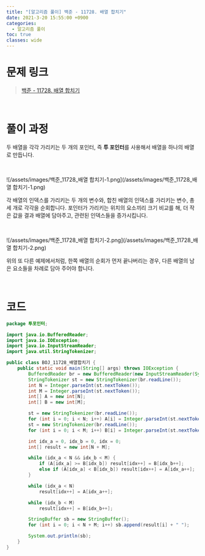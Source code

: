```yaml
---
title: "[알고리즘 풀이] 백준 - 11728. 배열 합치기"
date: 2021-3-20 15:55:00 +0900
categories:
  - 알고리즘 풀이
toc: true
classes: wide
---
```


# 문제 링크

> [백준 - 11728. 배열 합치기](https://www.acmicpc.net/problem/11728)

<br>

# 풀이 과정

두 배열을 각각 가리키는 두 개의 포인터, 즉 **투 포인터**를 사용해서 배열을 하나의 배열로 만듭니다.

<br>

![/assets/images/백준_11728_배열 합치기-1.png](/assets/images/백준_11728_배열 합치기-1.png)

각 배열의 인덱스를 가리키는 두 개의 변수와, 합친 배열의 인덱스를 가리키는 변수, 총 세 개로 각각을 순회합니다. 포인터가 가리키는 위치의 요소끼리 크기 비교를 해, 더 작은 값을 결과 배열에 담아주고, 관련된 인덱스들을 증가시킵니다.

<br>

![/assets/images/백준_11728_배열 합치기-2.png](/assets/images/백준_11728_배열 합치기-2.png)

위의 또 다른 예제에서처럼, 한쪽 배열의 순회가 먼저 끝나버리는 경우, 다른 배열의 남은 요소들을 차례로 담아 주어야 합니다.

<br>

# 코드

```java
package 투포인터;

import java.io.BufferedReader;
import java.io.IOException;
import java.io.InputStreamReader;
import java.util.StringTokenizer;

public class BOJ_11728_배열합치기 {
    public static void main(String[] args) throws IOException {
        BufferedReader br = new BufferedReader(new InputStreamReader(System.in));
        StringTokenizer st = new StringTokenizer(br.readLine());
        int N = Integer.parseInt(st.nextToken());
        int M = Integer.parseInt(st.nextToken());
        int[] A = new int[N];
        int[] B = new int[M];

        st = new StringTokenizer(br.readLine());
        for (int i = 0; i < N; i++) A[i] = Integer.parseInt(st.nextToken());
        st = new StringTokenizer(br.readLine());
        for (int i = 0; i < M; i++) B[i] = Integer.parseInt(st.nextToken());

        int idx_a = 0, idx_b = 0, idx = 0;
        int[] result = new int[N + M];

        while (idx_a < N && idx_b < M) {
            if (A[idx_a] >= B[idx_b]) result[idx++] = B[idx_b++];
            else if (A[idx_a] < B[idx_b]) result[idx++] = A[idx_a++];
        }

        while (idx_a < N)
            result[idx++] = A[idx_a++];

        while (idx_b < M)
            result[idx++] = B[idx_b++];

        StringBuffer sb = new StringBuffer();
        for (int i = 0; i < N + M; i++) sb.append(result[i] + " ");

        System.out.println(sb);
    }
}
```